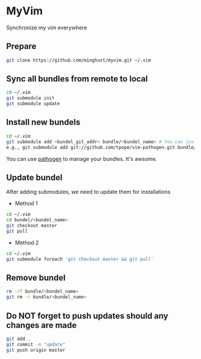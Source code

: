 # MyVim
Synchronize my vim everywhere

## Prepare
```bash
git clone https://github.com/minghust/myvim.git ~/.vim
```

## Sync all bundles from remote to local
```bash
cd ~/.vim
git submodule init
git submodule update
```

## Install new bundels
```bash
cd ~/.vim
git submodule add <bundel_git_addr> bundle/<bundel_name> # You can just use `git clone` in ~/.vim/bundle/, but for *sync* reasons, I use submodule that would help
e.g., git submodule add git://github.com/tpope/vim-pathogen.git bundle/vim-pathogen
```

You can use [pathogen](https://github.com/tpope/vim-pathogen) to manage your bundles. It's awsome.

## Update bundel
After adding submodules, we need to update them for installations

- Method 1

```bash
cd ~/.vim
cd bundel/<bundel_name>
git checkout master
git pull
```

- Method 2

```bash
cd ~/.vim
git submodule foreach 'git checkout master && git pull'
```

## Remove bundel
```bash
rm -rf bundle/<bundel_name>
git rm -r bundle/<bundel_name>
```

## Do NOT forget to push updates should any changes are made
```bash
git add .
git commit -m "update"
git push origin master
```
